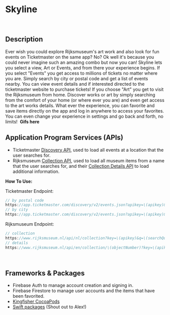 # Skyline
​
## Description 
Ever wish you could explore Rijksmuseum's art work and also look for fun events on Ticketmaster on the same app? No? Ok well it's because you could never imagine such an amazing combo but now you can!
Skyline lets you select a view, Art or Events, and from there your experience begins. If you select "Events" you get access to millions of tickets no matter where you are. Simply search by city or postal code and get a list of events nearby. You can view event details and if interested directed to the ticketmaster website to purchase tickets! If you choose "Art" you get to visit the Rijksmuseum from home. Discover works or art by simply searching from the comfort of your home (or where ever you are) and even get access to the art works details. 
What ever the experience, you can favorite and save items directly on the app and log in anywhere to access your favorites. You can even change your experience in settings and go back and forth, no limits!
​
**Gifs here** 
​
## Application Program Services (APIs)

- Ticketmaster [Discovery API](https://developer.ticketmaster.com/products-and-docs/apis/discovery-api/v2/), used to load all events at a location that the user searches for. 
- Rijksmuseum [Collection API](https://data.rijksmuseum.nl/object-metadata/api/), used to load all museum items from a name that the user searches for, and their [Collection Details API](https://data.rijksmuseum.nl/object-metadata/api/) to load additional information.

**How To Use:** <br />

Ticketmaster Endpoint:
```swift
// by postal code
https://app.ticketmaster.com/discovery/v2/events.json?apikey=\(apikey)&postalCode=\(searchQuery))
// by city
https://app.ticketmaster.com/discovery/v2/events.json?apikey=\(apikey)&city=\(searchQuery))
```
Rijksmuseum Endpoint: 
```swift
// collection
https://www.rijksmuseum.nl/api/nl/collection?key=\(apikey)&q=\(searchQuery)
// details
https://www.rijksmuseum.nl/api/en/collection/\(objectNumber)?key=\(apikey)
```

​
## Frameworks & Packages
- Firebase Auth to manage account creation and signing in.
- Firebase Firestore to manage user accounts and the items that have been favorited.
- [Kingfisher CocoaPods](https://cocoapods.org/pods/Kingfisher)
- [Swift packages](https://github.com/alexpaul/ImageKit) (Shout out to Alex!)
